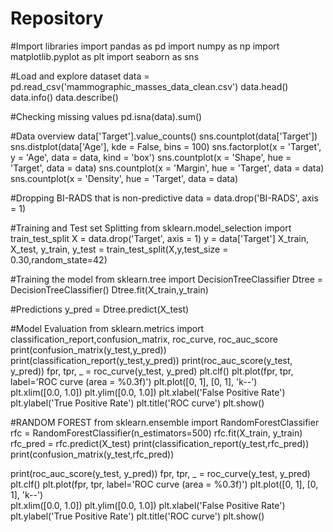 # Repository
#Import libraries
import pandas as pd
import numpy as np
import matplotlib.pyplot as plt
import seaborn as sns

#Load and explore dataset
data = pd.read_csv('mammographic_masses_data_clean.csv')
data.head()
data.info()
data.describe()

#Checking missing values
pd.isna(data).sum()

#Data overview
data['Target'].value_counts()
sns.countplot(data['Target'])
sns.distplot(data['Age'], kde = False, bins = 100)
sns.factorplot(x = 'Target', y = 'Age', data = data, kind = 'box')
sns.countplot(x = 'Shape', hue = 'Target', data = data)
sns.countplot(x = 'Margin', hue = 'Target', data = data)
sns.countplot(x = 'Density', hue = 'Target', data = data)

#Dropping BI-RADS that is non-predictive
data = data.drop('BI-RADS', axis = 1)

#Training and Test set Splitting
from sklearn.model_selection import train_test_split
X = data.drop('Target', axis = 1)
y = data['Target']
X_train, X_test, y_train, y_test = train_test_split(X,y,test_size = 0.30,random_state=42)

#Training the model
from sklearn.tree import DecisionTreeClassifier
Dtree = DecisionTreeClassifier()
Dtree.fit(X_train,y_train)

#Predictions
y_pred = Dtree.predict(X_test)

#Model Evaluation
from sklearn.metrics import classification_report,confusion_matrix, roc_curve, roc_auc_score
print(confusion_matrix(y_test,y_pred))
print(classification_report(y_test,y_pred))
print(roc_auc_score(y_test, y_pred))
fpr, tpr, _ = roc_curve(y_test, y_pred)
plt.clf()
plt.plot(fpr, tpr, label='ROC curve (area = %0.3f)')
plt.plot([0, 1], [0, 1], 'k--')  
plt.xlim([0.0, 1.0])
plt.ylim([0.0, 1.0])
plt.xlabel('False Positive Rate')
plt.ylabel('True Positive Rate')
plt.title('ROC curve')
plt.show()


#RANDOM FOREST
from sklearn.ensemble import RandomForestClassifier
rfc = RandomForestClassifier(n_estimators=500)
rfc.fit(X_train, y_train)
rfc_pred = rfc.predict(X_test)
print(classification_report(y_test,rfc_pred))
print(confusion_matrix(y_test,rfc_pred))

print(roc_auc_score(y_test, y_pred))
fpr, tpr, _ = roc_curve(y_test, y_pred)
plt.clf()
plt.plot(fpr, tpr, label='ROC curve (area = %0.3f)')
plt.plot([0, 1], [0, 1], 'k--')  
plt.xlim([0.0, 1.0])
plt.ylim([0.0, 1.0])
plt.xlabel('False Positive Rate')
plt.ylabel('True Positive Rate')
plt.title('ROC curve')
plt.show()
